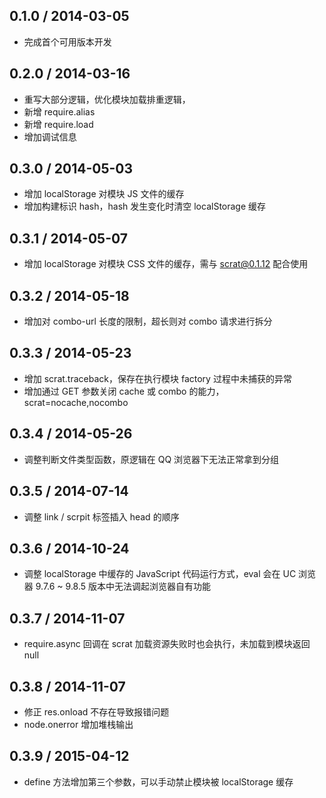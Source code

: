 0.1.0 / 2014-03-05
------------------

* 完成首个可用版本开发

0.2.0 / 2014-03-16
------------------

* 重写大部分逻辑，优化模块加载排重逻辑，
* 新增 require.alias
* 新增 require.load
* 增加调试信息

0.3.0 / 2014-05-03
------------------

* 增加 localStorage 对模块 JS 文件的缓存
* 增加构建标识 hash，hash 发生变化时清空 localStorage 缓存

0.3.1 / 2014-05-07
------------------

* 增加 localStorage 对模块 CSS 文件的缓存，需与 scrat@0.1.12 配合使用

0.3.2 / 2014-05-18
------------------

* 增加对 combo-url 长度的限制，超长则对 combo 请求进行拆分

0.3.3 / 2014-05-23
------------------

* 增加 scrat.traceback，保存在执行模块 factory 过程中未捕获的异常
* 增加通过 GET 参数关闭 cache 或 combo 的能力，scrat=nocache,nocombo

0.3.4 / 2014-05-26
------------------

* 调整判断文件类型函数，原逻辑在 QQ 浏览器下无法正常拿到分组

0.3.5 / 2014-07-14
------------------

* 调整 link / scrpit 标签插入 head 的顺序

0.3.6 / 2014-10-24
------------------

* 调整 localStorage 中缓存的 JavaScript 代码运行方式，eval 会在 UC 浏览器 9.7.6 ~ 9.8.5 版本中无法调起浏览器自有功能

0.3.7 / 2014-11-07
------------------

* require.async 回调在 scrat 加载资源失败时也会执行，未加载到模块返回 null

0.3.8 / 2014-11-07
------------------

* 修正 res.onload 不存在导致报错问题
* node.onerror 增加堆栈输出

0.3.9 / 2015-04-12
------------------

* define 方法增加第三个参数，可以手动禁止模块被 localStorage 缓存